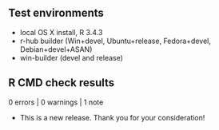 ## Test environments
* local OS X install, R 3.4.3
* r-hub builder (Win+devel, Ubuntu+release, Fedora+devel, Debian+devel+ASAN)
* win-builder (devel and release)

## R CMD check results

0 errors | 0 warnings | 1 note

* This is a new release. Thank you for your consideration!
